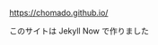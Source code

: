 <a href="https://chomado.github.io/" target="_blank">https://chomado.github.io/</a>

このサイトは Jekyll Now で作りました
